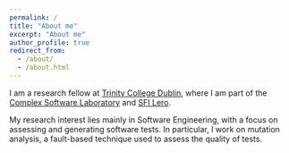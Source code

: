 ```yaml
---
permalink: /
title: "About me"
excerpt: "About me"
author_profile: true
redirect_from: 
  - /about/
  - /about.html
---
```


I am a research fellow at [Trinity College Dublin](https://tcd.ie), where I am part of the [Complex Software Laboratory](https://csl.scss.tcd.ie/) and [SFI Lero](https://lero.ie/).

My research interest lies mainly in Software Engineering, with a focus on assessing and generating software tests. In particular, I work on mutation analysis, a fault-based technique used to assess the quality of tests.

